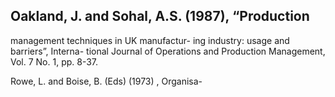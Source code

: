 ## Oakland, J. and Sohal, A.S. (1987), “Production

management techniques in UK manufactur- ing industry: usage and barriers”, Interna- tional Journal of Operations and Production Management, Vol. 7 No. 1, pp. 8-37.

Rowe, L. and Boise, B. (Eds) (1973) , Organisa-